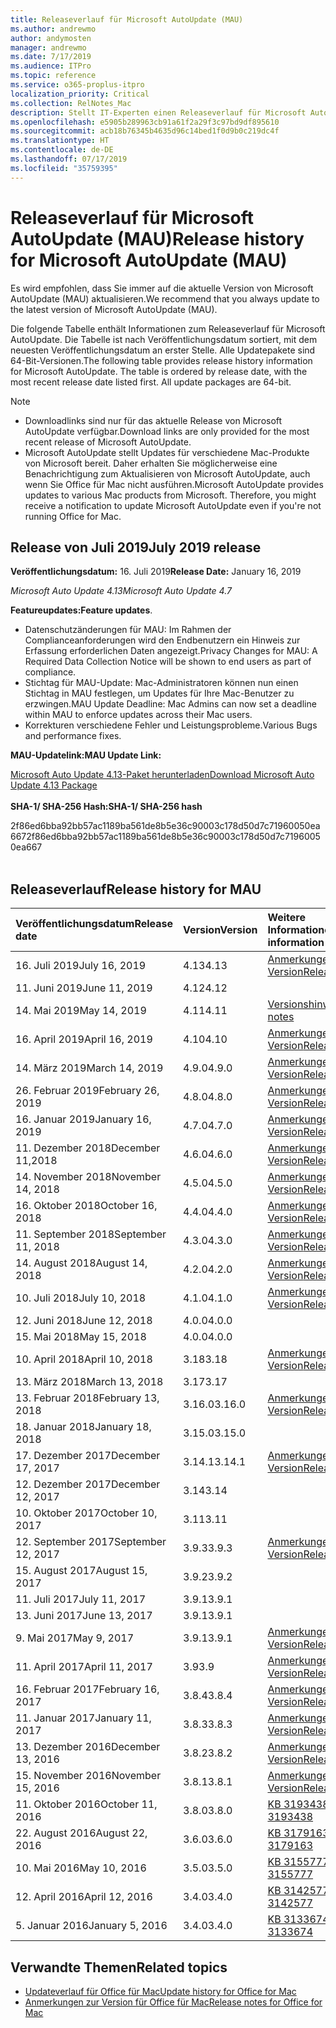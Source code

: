 ```yaml
---
title: Releaseverlauf für Microsoft AutoUpdate (MAU)
ms.author: andrewmo
author: andymosten
manager: andrewmo
ms.date: 7/17/2019
ms.audience: ITPro
ms.topic: reference
ms.service: o365-proplus-itpro
localization_priority: Critical
ms.collection: RelNotes_Mac
description: Stellt IT-Experten einen Releaseverlauf für Microsoft AutoUpdate (MAU) zur Verfügung.
ms.openlocfilehash: e5905b289963cb91a61f2a29f3c97bd9df895610
ms.sourcegitcommit: acb18b76345b4635d96c14bed1f0d9b0c219dc4f
ms.translationtype: HT
ms.contentlocale: de-DE
ms.lasthandoff: 07/17/2019
ms.locfileid: "35759395"
---
```

# <a name="release-history-for-microsoft-autoupdate-mau"></a><span data-ttu-id="325b6-103">Releaseverlauf für Microsoft AutoUpdate (MAU)</span><span class="sxs-lookup"><span data-stu-id="325b6-103">Release history for Microsoft AutoUpdate (MAU)</span></span>
 
<span data-ttu-id="325b6-104">Es wird empfohlen, dass Sie immer auf die aktuelle Version von Microsoft AutoUpdate (MAU) aktualisieren.</span><span class="sxs-lookup"><span data-stu-id="325b6-104">We recommend that you always update to the latest version of Microsoft AutoUpdate (MAU).</span></span>

<span data-ttu-id="325b6-p101">Die folgende Tabelle enthält Informationen zum Releaseverlauf für Microsoft AutoUpdate. Die Tabelle ist nach Veröffentlichungsdatum sortiert, mit dem neuesten Veröffentlichungsdatum an erster Stelle. Alle Updatepakete sind 64-Bit-Versionen.</span><span class="sxs-lookup"><span data-stu-id="325b6-p101">The following table provides release history information for Microsoft AutoUpdate. The table is ordered by release date, with the most recent release date listed first. All update packages are 64-bit.</span></span>


> [!NOTE]
> 
> - <span data-ttu-id="325b6-108">Downloadlinks sind nur für das aktuelle Release von Microsoft AutoUpdate verfügbar.</span><span class="sxs-lookup"><span data-stu-id="325b6-108">Download links are only provided for the most recent release of Microsoft AutoUpdate.</span></span>
> - <span data-ttu-id="325b6-p102">Microsoft AutoUpdate stellt Updates für verschiedene Mac-Produkte von Microsoft bereit. Daher erhalten Sie möglicherweise eine Benachrichtigung zum Aktualisieren von Microsoft AutoUpdate, auch wenn Sie Office für Mac nicht ausführen.</span><span class="sxs-lookup"><span data-stu-id="325b6-p102">Microsoft AutoUpdate provides updates to various Mac products from Microsoft. Therefore, you might receive a notification to update Microsoft AutoUpdate even if you're not running Office for Mac.</span></span>
  
## <a name="july-2019-release"></a><span data-ttu-id="325b6-111">Release von Juli 2019</span><span class="sxs-lookup"><span data-stu-id="325b6-111">July 2019 release</span></span>

<span data-ttu-id="325b6-112">**Veröffentlichungsdatum:** 16. Juli 2019</span><span class="sxs-lookup"><span data-stu-id="325b6-112">**Release Date:** January 16, 2019</span></span>

<span data-ttu-id="325b6-113">*Microsoft Auto Update 4.13*</span><span class="sxs-lookup"><span data-stu-id="325b6-113">*Microsoft Auto Update 4.7*</span></span>

 <span data-ttu-id="325b6-114">**Featureupdates:**</span><span class="sxs-lookup"><span data-stu-id="325b6-114">**Feature updates**.</span></span>

- <span data-ttu-id="325b6-115">Datenschutzänderungen für MAU: Im Rahmen der Complianceanforderungen wird den Endbenutzern ein Hinweis zur Erfassung erforderlichen Daten angezeigt.</span><span class="sxs-lookup"><span data-stu-id="325b6-115">Privacy Changes for MAU: A Required Data Collection Notice will be shown to end users as part of compliance.</span></span>
- <span data-ttu-id="325b6-116">Stichtag für MAU-Update: Mac-Administratoren können nun einen Stichtag in MAU festlegen, um Updates für Ihre Mac-Benutzer zu erzwingen.</span><span class="sxs-lookup"><span data-stu-id="325b6-116">MAU Update Deadline: Mac Admins can now set a deadline within MAU to enforce updates across their Mac users.</span></span>
- <span data-ttu-id="325b6-117">Korrekturen verschiedene Fehler und Leistungsprobleme.</span><span class="sxs-lookup"><span data-stu-id="325b6-117">Various Bugs and performance fixes.</span></span>

<span data-ttu-id="325b6-118">**MAU-Updatelink:**</span><span class="sxs-lookup"><span data-stu-id="325b6-118">**MAU Update Link:**</span></span>

[<span data-ttu-id="325b6-119">Microsoft Auto Update 4.13-Paket herunterladen</span><span class="sxs-lookup"><span data-stu-id="325b6-119">Download Microsoft Auto Update 4.13 Package</span></span>](https://officecdn.microsoft.com/pr/C1297A47-86C4-4C1F-97FA-950631F94777/MacAutoupdate/Microsoft_AutoUpdate_4.13.19071500_Updater.pkg)<br/>
<br/>
<span data-ttu-id="325b6-120">**SHA-1/ SHA-256 Hash:**</span><span class="sxs-lookup"><span data-stu-id="325b6-120">**SHA-1/ SHA-256 hash**</span></span>

<span data-ttu-id="325b6-121">2f86ed6bba92bb57ac1189ba561de8b5e36c90003c178d50d7c71960050ea667</span><span class="sxs-lookup"><span data-stu-id="325b6-121">2f86ed6bba92bb57ac1189ba561de8b5e36c90003c178d50d7c71960050ea667</span></span>
<br/><br/>

## <a name="release-history"></a><span data-ttu-id="325b6-122">Releaseverlauf</span><span class="sxs-lookup"><span data-stu-id="325b6-122">Release history for MAU</span></span>

|<span data-ttu-id="325b6-123">**Veröffentlichungsdatum**</span><span class="sxs-lookup"><span data-stu-id="325b6-123">**Release date**</span></span>|<span data-ttu-id="325b6-124">**Version**</span><span class="sxs-lookup"><span data-stu-id="325b6-124">**Version**</span></span>|<span data-ttu-id="325b6-125">**Weitere Informationen**</span><span class="sxs-lookup"><span data-stu-id="325b6-125">**More information**</span></span>||
|:-----|:-----|:-----|:-----|
|<span data-ttu-id="325b6-126">16. Juli 2019</span><span class="sxs-lookup"><span data-stu-id="325b6-126">July 16, 2019</span></span> <br/>|<span data-ttu-id="325b6-127">4.13</span><span class="sxs-lookup"><span data-stu-id="325b6-127">4.13</span></span> <br/> |  [<span data-ttu-id="325b6-128">Anmerkungen zu dieser Version</span><span class="sxs-lookup"><span data-stu-id="325b6-128">Release notes</span></span>](release-notes-office-for-mac.md) <br/> ||
|<span data-ttu-id="325b6-129">11. Juni 2019</span><span class="sxs-lookup"><span data-stu-id="325b6-129">June 11, 2019</span></span> <br/>|<span data-ttu-id="325b6-130">4.12</span><span class="sxs-lookup"><span data-stu-id="325b6-130">4.12</span></span> <br/> |  <br/> ||
|<span data-ttu-id="325b6-131">14. Mai 2019</span><span class="sxs-lookup"><span data-stu-id="325b6-131">May 14, 2019</span></span> <br/>|<span data-ttu-id="325b6-132">4.11</span><span class="sxs-lookup"><span data-stu-id="325b6-132">4.11</span></span> <br/> | [<span data-ttu-id="325b6-133">Versionshinweise</span><span class="sxs-lookup"><span data-stu-id="325b6-133">Release notes</span></span>](release-notes-office-for-mac.md#May-2019-release) <br/> | <br/> |
|<span data-ttu-id="325b6-134">16. April 2019</span><span class="sxs-lookup"><span data-stu-id="325b6-134">April 16, 2019</span></span> <br/>|<span data-ttu-id="325b6-135">4.10</span><span class="sxs-lookup"><span data-stu-id="325b6-135">4.10</span></span> <br/> | [<span data-ttu-id="325b6-136">Anmerkungen zu dieser Version</span><span class="sxs-lookup"><span data-stu-id="325b6-136">Release notes</span></span>](release-notes-office-for-mac.md#April-2019-release) <br/> |<br/> |
|<span data-ttu-id="325b6-137">14. März 2019</span><span class="sxs-lookup"><span data-stu-id="325b6-137">March 14, 2019</span></span> <br/>|<span data-ttu-id="325b6-138">4.9.0</span><span class="sxs-lookup"><span data-stu-id="325b6-138">4.9.0</span></span> <br/> | [<span data-ttu-id="325b6-139">Anmerkungen zu dieser Version</span><span class="sxs-lookup"><span data-stu-id="325b6-139">Release notes</span></span>](release-notes-office-for-mac.md#march-2019-release) <br/> | <br/> |
|<span data-ttu-id="325b6-140">26. Februar 2019</span><span class="sxs-lookup"><span data-stu-id="325b6-140">February 26, 2019</span></span> <br/>|<span data-ttu-id="325b6-141">4.8.0</span><span class="sxs-lookup"><span data-stu-id="325b6-141">4.8.0</span></span> <br/> | [<span data-ttu-id="325b6-142">Anmerkungen zu dieser Version</span><span class="sxs-lookup"><span data-stu-id="325b6-142">Release notes</span></span>](release-notes-office-for-mac.md#january-2019-release) <br/> |<br/> |
|<span data-ttu-id="325b6-143">16. Januar 2019</span><span class="sxs-lookup"><span data-stu-id="325b6-143">January 16, 2019</span></span> <br/>|<span data-ttu-id="325b6-144">4.7.0</span><span class="sxs-lookup"><span data-stu-id="325b6-144">4.7.0</span></span> <br/> | [<span data-ttu-id="325b6-145">Anmerkungen zu dieser Version</span><span class="sxs-lookup"><span data-stu-id="325b6-145">Release notes</span></span>](release-notes-office-for-mac.md#january-2019-release) <br/> | |
|<span data-ttu-id="325b6-146">11. Dezember 2018</span><span class="sxs-lookup"><span data-stu-id="325b6-146">December 11,2018</span></span> <br/>|<span data-ttu-id="325b6-147">4.6.0</span><span class="sxs-lookup"><span data-stu-id="325b6-147">4.6.0</span></span> <br/> | [<span data-ttu-id="325b6-148">Anmerkungen zu dieser Version</span><span class="sxs-lookup"><span data-stu-id="325b6-148">Release notes</span></span>](release-notes-office-for-mac.md#december-2018-release) <br/> ||
|<span data-ttu-id="325b6-149">14. November 2018</span><span class="sxs-lookup"><span data-stu-id="325b6-149">November 14, 2018</span></span> <br/> |<span data-ttu-id="325b6-150">4.5.0</span><span class="sxs-lookup"><span data-stu-id="325b6-150">4.5.0</span></span> <br/> |[<span data-ttu-id="325b6-151">Anmerkungen zu dieser Version</span><span class="sxs-lookup"><span data-stu-id="325b6-151">Release notes</span></span>](release-notes-office-for-mac.md#november-2018-release) <br/> | |
|<span data-ttu-id="325b6-152">16. Oktober 2018</span><span class="sxs-lookup"><span data-stu-id="325b6-152">October 16, 2018</span></span> <br/> |<span data-ttu-id="325b6-153">4.4.0</span><span class="sxs-lookup"><span data-stu-id="325b6-153">4.4.0</span></span> <br/> |[<span data-ttu-id="325b6-154">Anmerkungen zu dieser Version</span><span class="sxs-lookup"><span data-stu-id="325b6-154">Release notes</span></span>](release-notes-office-for-mac.md#october-2018-release) <br/> | |
|<span data-ttu-id="325b6-155">11. September 2018</span><span class="sxs-lookup"><span data-stu-id="325b6-155">September 11, 2018</span></span>  <br/> |<span data-ttu-id="325b6-156">4.3.0</span><span class="sxs-lookup"><span data-stu-id="325b6-156">4.3.0</span></span>  <br/> |[<span data-ttu-id="325b6-157">Anmerkungen zu dieser Version</span><span class="sxs-lookup"><span data-stu-id="325b6-157">Release notes</span></span>](release-notes-office-for-mac.md#september-2018-release) <br/> | |
|<span data-ttu-id="325b6-158">14. August 2018</span><span class="sxs-lookup"><span data-stu-id="325b6-158">August 14, 2018</span></span>  <br/> |<span data-ttu-id="325b6-159">4.2.0</span><span class="sxs-lookup"><span data-stu-id="325b6-159">4.2.0</span></span>  <br/> |[<span data-ttu-id="325b6-160">Anmerkungen zu dieser Version</span><span class="sxs-lookup"><span data-stu-id="325b6-160">Release notes</span></span>](release-notes-office-for-mac.md#august-2018-release) <br/> | |
|<span data-ttu-id="325b6-161">10. Juli 2018</span><span class="sxs-lookup"><span data-stu-id="325b6-161">July 10, 2018</span></span>  <br/> |<span data-ttu-id="325b6-162">4.1.0</span><span class="sxs-lookup"><span data-stu-id="325b6-162">4.1.0</span></span>  <br/> |[<span data-ttu-id="325b6-163">Anmerkungen zu dieser Version</span><span class="sxs-lookup"><span data-stu-id="325b6-163">Release notes</span></span>](release-notes-office-for-mac.md#july-2018-release) <br/> | |
|<span data-ttu-id="325b6-164">12. Juni 2018</span><span class="sxs-lookup"><span data-stu-id="325b6-164">June 12, 2018</span></span>  <br/> |<span data-ttu-id="325b6-165">4.0.0</span><span class="sxs-lookup"><span data-stu-id="325b6-165">4.0.0</span></span>  <br/> |||
|<span data-ttu-id="325b6-166">15. Mai 2018</span><span class="sxs-lookup"><span data-stu-id="325b6-166">May 15, 2018</span></span>  <br/> |<span data-ttu-id="325b6-167">4.0.0</span><span class="sxs-lookup"><span data-stu-id="325b6-167">4.0.0</span></span>  <br/> |||
|<span data-ttu-id="325b6-168">10. April 2018</span><span class="sxs-lookup"><span data-stu-id="325b6-168">April 10, 2018</span></span>  <br/> |<span data-ttu-id="325b6-169">3.18</span><span class="sxs-lookup"><span data-stu-id="325b6-169">3.18</span></span>  <br/> |[<span data-ttu-id="325b6-170">Anmerkungen zu dieser Version</span><span class="sxs-lookup"><span data-stu-id="325b6-170">Release notes</span></span>](release-notes-office-for-mac.md#april-2018-release) <br/> ||
|<span data-ttu-id="325b6-171">13. März 2018</span><span class="sxs-lookup"><span data-stu-id="325b6-171">March 13, 2018</span></span>  <br/> |<span data-ttu-id="325b6-172">3.17</span><span class="sxs-lookup"><span data-stu-id="325b6-172">3.17</span></span>  <br/> |||
|<span data-ttu-id="325b6-173">13. Februar 2018</span><span class="sxs-lookup"><span data-stu-id="325b6-173">February 13, 2018</span></span>  <br/> |<span data-ttu-id="325b6-174">3.16.0</span><span class="sxs-lookup"><span data-stu-id="325b6-174">3.16.0</span></span>  <br/> |[<span data-ttu-id="325b6-175">Anmerkungen zu dieser Version</span><span class="sxs-lookup"><span data-stu-id="325b6-175">Release notes</span></span>](release-notes-office-for-mac.md#february-2018-release) <br/> | <br/> |
|<span data-ttu-id="325b6-176">18. Januar 2018</span><span class="sxs-lookup"><span data-stu-id="325b6-176">January 18, 2018</span></span>  <br/> |<span data-ttu-id="325b6-177">3.15.0</span><span class="sxs-lookup"><span data-stu-id="325b6-177">3.15.0</span></span>  <br/> |<br/> |
|<span data-ttu-id="325b6-178">17. Dezember 2017</span><span class="sxs-lookup"><span data-stu-id="325b6-178">December 17, 2017</span></span>  <br/> |<span data-ttu-id="325b6-179">3.14.1</span><span class="sxs-lookup"><span data-stu-id="325b6-179">3.14.1</span></span>  <br/> |[<span data-ttu-id="325b6-180">Anmerkungen zu dieser Version</span><span class="sxs-lookup"><span data-stu-id="325b6-180">Release notes</span></span>](release-notes-office-for-mac.md#december-2017-release) <br/> | <br/> |
|<span data-ttu-id="325b6-181">12. Dezember 2017</span><span class="sxs-lookup"><span data-stu-id="325b6-181">December 12, 2017</span></span>  <br/> |<span data-ttu-id="325b6-182">3.14</span><span class="sxs-lookup"><span data-stu-id="325b6-182">3.14</span></span>  <br/> ||  <br/> |
|<span data-ttu-id="325b6-183">10. Oktober 2017</span><span class="sxs-lookup"><span data-stu-id="325b6-183">October 10, 2017</span></span>  <br/> |<span data-ttu-id="325b6-184">3.11</span><span class="sxs-lookup"><span data-stu-id="325b6-184">3.11</span></span>  <br/> ||<br/> |
|<span data-ttu-id="325b6-185">12. September 2017</span><span class="sxs-lookup"><span data-stu-id="325b6-185">September 12, 2017</span></span>  <br/> |<span data-ttu-id="325b6-186">3.9.3</span><span class="sxs-lookup"><span data-stu-id="325b6-186">3.9.3</span></span>  <br/> |[<span data-ttu-id="325b6-187">Anmerkungen zu dieser Version</span><span class="sxs-lookup"><span data-stu-id="325b6-187">Release notes</span></span>](release-notes-office-for-mac.md#september-2017-release) <br/> |<br/> |
|<span data-ttu-id="325b6-188">15. August 2017</span><span class="sxs-lookup"><span data-stu-id="325b6-188">August 15, 2017</span></span>  <br/> |<span data-ttu-id="325b6-189">3.9.2</span><span class="sxs-lookup"><span data-stu-id="325b6-189">3.9.2</span></span>  <br/> || <br/> |
|<span data-ttu-id="325b6-190">11. Juli 2017</span><span class="sxs-lookup"><span data-stu-id="325b6-190">July 11, 2017</span></span>  <br/> |<span data-ttu-id="325b6-191">3.9.1</span><span class="sxs-lookup"><span data-stu-id="325b6-191">3.9.1</span></span>  <br/> || <br/> |
|<span data-ttu-id="325b6-192">13. Juni 2017</span><span class="sxs-lookup"><span data-stu-id="325b6-192">June 13, 2017</span></span>  <br/> |<span data-ttu-id="325b6-193">3.9.1</span><span class="sxs-lookup"><span data-stu-id="325b6-193">3.9.1</span></span>  <br/> || <br/> |
|<span data-ttu-id="325b6-194">9. Mai 2017</span><span class="sxs-lookup"><span data-stu-id="325b6-194">May 9, 2017</span></span>  <br/> |<span data-ttu-id="325b6-195">3.9.1</span><span class="sxs-lookup"><span data-stu-id="325b6-195">3.9.1</span></span>  <br/> |[<span data-ttu-id="325b6-196">Anmerkungen zu dieser Version</span><span class="sxs-lookup"><span data-stu-id="325b6-196">Release notes</span></span>](release-notes-office-for-mac.md#may-2017-release) <br/> | <br/> |
|<span data-ttu-id="325b6-197">11. April 2017</span><span class="sxs-lookup"><span data-stu-id="325b6-197">April 11, 2017</span></span>  <br/> |<span data-ttu-id="325b6-198">3.9</span><span class="sxs-lookup"><span data-stu-id="325b6-198">3.9</span></span>  <br/> |[<span data-ttu-id="325b6-199">Anmerkungen zu dieser Version</span><span class="sxs-lookup"><span data-stu-id="325b6-199">Release notes</span></span>](release-notes-office-for-mac.md#april-2017-release) <br/> |  <br/> |
|<span data-ttu-id="325b6-200">16. Februar 2017</span><span class="sxs-lookup"><span data-stu-id="325b6-200">February 16, 2017</span></span>  <br/> |<span data-ttu-id="325b6-201">3.8.4</span><span class="sxs-lookup"><span data-stu-id="325b6-201">3.8.4</span></span>  <br/> |[<span data-ttu-id="325b6-202">Anmerkungen zu dieser Version</span><span class="sxs-lookup"><span data-stu-id="325b6-202">Release notes</span></span>](release-notes-office-for-mac.md#february-2017-release) <br/> | <br/> |
|<span data-ttu-id="325b6-203">11. Januar 2017</span><span class="sxs-lookup"><span data-stu-id="325b6-203">January 11, 2017</span></span>  <br/> |<span data-ttu-id="325b6-204">3.8.3</span><span class="sxs-lookup"><span data-stu-id="325b6-204">3.8.3</span></span>  <br/> |[<span data-ttu-id="325b6-205">Anmerkungen zu dieser Version</span><span class="sxs-lookup"><span data-stu-id="325b6-205">Release notes</span></span>](release-notes-office-for-mac.md#january-2017-release) <br/> | <br/> |
|<span data-ttu-id="325b6-206">13. Dezember 2016</span><span class="sxs-lookup"><span data-stu-id="325b6-206">December 13, 2016</span></span>  <br/> |<span data-ttu-id="325b6-207">3.8.2</span><span class="sxs-lookup"><span data-stu-id="325b6-207">3.8.2</span></span>  <br/> |[<span data-ttu-id="325b6-208">Anmerkungen zu dieser Version</span><span class="sxs-lookup"><span data-stu-id="325b6-208">Release notes</span></span>](release-notes-office-for-mac.md#december-2016-release) <br/> | <br/> |
|<span data-ttu-id="325b6-209">15. November 2016</span><span class="sxs-lookup"><span data-stu-id="325b6-209">November 15, 2016</span></span>  <br/> |<span data-ttu-id="325b6-210">3.8.1</span><span class="sxs-lookup"><span data-stu-id="325b6-210">3.8.1</span></span>  <br/> |[<span data-ttu-id="325b6-211">Anmerkungen zu dieser Version</span><span class="sxs-lookup"><span data-stu-id="325b6-211">Release notes</span></span>](release-notes-office-for-mac.md#november-2016-release) <br/> | <br/> |
|<span data-ttu-id="325b6-212">11. Oktober 2016</span><span class="sxs-lookup"><span data-stu-id="325b6-212">October 11, 2016</span></span>  <br/> |<span data-ttu-id="325b6-213">3.8.0</span><span class="sxs-lookup"><span data-stu-id="325b6-213">3.8.0</span></span>  <br/> |[<span data-ttu-id="325b6-214">KB 3193438</span><span class="sxs-lookup"><span data-stu-id="325b6-214">KB 3193438</span></span>](https://support.microsoft.com/kb/3193438) <br/> | <br/> |
|<span data-ttu-id="325b6-215">22. August 2016</span><span class="sxs-lookup"><span data-stu-id="325b6-215">August 22, 2016</span></span>  <br/> |<span data-ttu-id="325b6-216">3.6.0</span><span class="sxs-lookup"><span data-stu-id="325b6-216">3.6.0</span></span>  <br/> |[<span data-ttu-id="325b6-217">KB 3179163</span><span class="sxs-lookup"><span data-stu-id="325b6-217">KB 3179163</span></span>](https://support.microsoft.com/kb/3179163) <br/> | <br/> |
|<span data-ttu-id="325b6-218">10. Mai 2016</span><span class="sxs-lookup"><span data-stu-id="325b6-218">May 10, 2016</span></span>  <br/> |<span data-ttu-id="325b6-219">3.5.0</span><span class="sxs-lookup"><span data-stu-id="325b6-219">3.5.0</span></span>  <br/> |[<span data-ttu-id="325b6-220">KB 3155777</span><span class="sxs-lookup"><span data-stu-id="325b6-220">KB 3155777</span></span>](https://support.microsoft.com/kb/3155777) <br/> | <br/> |
|<span data-ttu-id="325b6-221">12. April 2016</span><span class="sxs-lookup"><span data-stu-id="325b6-221">April 12, 2016</span></span>  <br/> |<span data-ttu-id="325b6-222">3.4.0</span><span class="sxs-lookup"><span data-stu-id="325b6-222">3.4.0</span></span>  <br/> |[<span data-ttu-id="325b6-223">KB 3142577</span><span class="sxs-lookup"><span data-stu-id="325b6-223">KB 3142577</span></span>](https://support.microsoft.com/kb/3142577) <br/> | <br/> |
|<span data-ttu-id="325b6-224">5. Januar 2016</span><span class="sxs-lookup"><span data-stu-id="325b6-224">January 5, 2016</span></span>  <br/> |<span data-ttu-id="325b6-225">3.4.0</span><span class="sxs-lookup"><span data-stu-id="325b6-225">3.4.0</span></span>  <br/> |[<span data-ttu-id="325b6-226">KB 3133674</span><span class="sxs-lookup"><span data-stu-id="325b6-226">KB 3133674</span></span>](https://support.microsoft.com/kb/3133674) <br/> | <br/> |


## <a name="related-topics"></a><span data-ttu-id="325b6-227">Verwandte Themen</span><span class="sxs-lookup"><span data-stu-id="325b6-227">Related topics</span></span>

- [<span data-ttu-id="325b6-228">Updateverlauf für Office für Mac</span><span class="sxs-lookup"><span data-stu-id="325b6-228">Update history for Office for Mac</span></span>](update-history-office-for-mac.md)
- [<span data-ttu-id="325b6-229">Anmerkungen zur Version für Office für Mac</span><span class="sxs-lookup"><span data-stu-id="325b6-229">Release notes for Office for Mac</span></span>](release-notes-office-for-mac.md) 